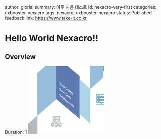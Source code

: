 author: glorial
summary: 아주 처음 테스트
id: nexacro-very-first
categories: uxbooster-nexacro
tags: nexacro, uxbooster-nexacro
status: Published
feedback link: https://www.take-it.co.kr

# Hello World Nexacro!!
## Overview
Duration: 1
![test](img/2024-09-03-14-21-18.png)